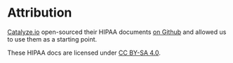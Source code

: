 # Attribution

[Catalyze.io](htts://catalyze.io) open-sourced their HIPAA documents [on Github](https://github.com/catalyzeio/policies) and allowed us to use them as a starting point.

These HIPAA docs are licensed under [CC BY-SA 4.0](http://creativecommons.org/licenses/by-sa/4.0/).

